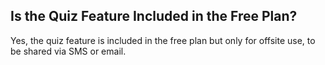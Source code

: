 ## Is the Quiz Feature Included in the Free Plan?

Yes, the quiz feature is included in the free plan but only for offsite use, to be shared via SMS or email.